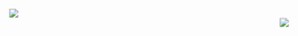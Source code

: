 <p>
  <img align="left" src="https://github-readme-stats.vercel.app/api?username=xRBzfeGQvu&show_icons=true&count_private=true"></img>
  <br />
 <img align="right" src="https://github-readme-stats.vercel.app/api/top-langs/?username=xRBzfeGQvu&layout=compact"></img>
<p>
